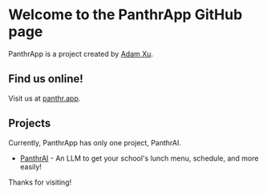 # Welcome to the PanthrApp GitHub page
PanthrApp is a project created by [Adam Xu](https://github.com/AdamEXu).

## Find us online!
Visit us at [panthr.app](https://panthr.app/).

## Projects
Currently, PanthrApp has only one project, PanthrAI.
- [PanthrAI](https://github.com/panthrapp/panthrai) - An LLM to get your school's lunch menu, schedule, and more easily!

Thanks for visiting!
